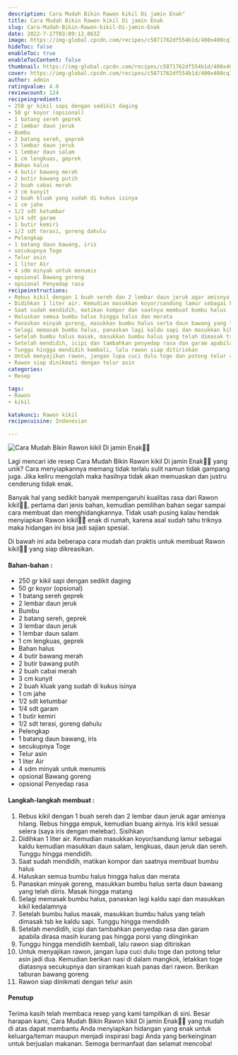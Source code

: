 ```yaml
---
description: Cara Mudah Bikin Rawon kikil Di jamin Enak"
title: Cara Mudah Bikin Rawon kikil Di jamin Enak
slug: Cara-Mudah-Bikin-Rawon-kikil-Di-jamin-Enak
date: 2022-7-17T03:09:12.063Z
image: https://img-global.cpcdn.com/recipes/c5871762df554b1d/400x400cq70/photo.jpg
hideToc: false
enableToc: true
enableTocContent: false
thumbnail: https://img-global.cpcdn.com/recipes/c5871762df554b1d/400x400cq70/photo.jpg
cover: https://img-global.cpcdn.com/recipes/c5871762df554b1d/400x400cq70/photo.jpg
author: admin
ratingvalue: 4.8
reviewcount: 124
recipeingredient:
- 250 gr kikil sapi dengan sedikit daging
- 50 gr koyor (opsional)
- 1 batang sereh geprek
- 2 lembar daun jeruk
- Bumbu
- 2 batang sereh, geprek
- 3 lembar daun jeruk
- 1 lembar daun salam
- 1 cm lengkuas, geprek
- Bahan halus
- 4 butir bawang merah
- 2 butir bawang putih
- 2 buah cabai merah
- 3 cm kunyit
- 2 buah kluak yang sudah di kukus isinya
- 1 cm jahe
- 1/2 sdt ketumbar
- 1/4 sdt garam
- 1 butir kemiri
- 1/2 sdt terasi, goreng dahulu
- Pelengkap
- 1 batang daun bawang, iris
- secukupnya Toge
- Telur asin
- 1 liter Air
- 4 sdm minyak untuk menumis
- opsional Bawang goreng
- opsional Penyedap rasa
recipeinstructions:
- Rebus kikil dengan 1 buah sereh dan 2 lembar daun jeruk agar amisnya hilang. Rebus hingga empuk, kemudian buang airnya. Iris kikil sesuai selera (saya iris dengan melebar). Sisihkan
- Didihkan 1 liter air. Kemudian masukkan koyor/sandung lamur sebagai kaldu kemudian masukkan daun salam, lengkuas, daun jeruk dan sereh. Tunggu hingga mendidih.
- Saat sudah mendidih, matikan kompor dan saatnya membuat bumbu halus
- Haluskan semua bumbu halus hingga halus dan merata
- Panaskan minyak goreng, masukkan bumbu halus serta daun bawang yang telah diiris. Masak hingga matang
- Selagi memasak bumbu halus, panaskan lagi kaldu sapi dan masukkan kikil kedalamnya
- Setelah bumbu halus masak, masukkan bumbu halus yang telah dimasak tsb ke kaldu sapi. Tunggu hingga mendidih
- Setelah mendidih, icipi dan tambahkan penyedap rasa dan garam apabila dirasa masih kurang pas hingga porsi yang diinginkan
- Tunggu hingga mendidih kembali, lalu rawon siap ditiriskan
- Untuk menyajikan rawon, jangan lupa cuci dulu toge dan potong telur asin jadi dua. Kemudian berikan nasi di dalam mangkok, letakkan toge diatasnya secukupnya dan siramkan kuah panas dari rawon. Berikan taburan bawang goreng
- Rawon siap dinikmati dengan telur asin
categories:
- Resep

tags:
- Rawon
- kikil

katakunci: Rawon kikil
recipecuisine: Indonesian

---
```


![Cara Mudah Bikin Rawon kikil Di jamin Enak👩‍🍳](https://img-global.cpcdn.com/recipes/c5871762df554b1d/400x400cq70/photo.jpg)

Lagi mencari ide resep Cara Mudah Bikin Rawon kikil Di jamin Enak👩‍🍳 yang unik? Cara menyiapkannya memang tidak terlalu sulit namun tidak gampang juga. Jika keliru mengolah maka hasilnya tidak akan memuaskan dan justru cenderung tidak enak.

Banyak hal yang sedikit banyak mempengaruhi kualitas rasa dari Rawon kikil👩‍🍳, pertama dari jenis bahan, kemudian pemilihan bahan segar sampai cara membuat dan menghidangkannya. Tidak usah pusing kalau hendak menyiapkan Rawon kikil👩‍🍳 enak di rumah, karena asal sudah tahu triknya maka hidangan ini bisa jadi sajian spesial.

Di bawah ini ada beberapa cara mudah dan praktis untuk membuat Rawon kikil👩‍🍳 yang siap dikreasikan.

<!--inarticleads1-->

#### Bahan-bahan :

- 250 gr kikil sapi dengan sedikit daging
- 50 gr koyor (opsional)
- 1 batang sereh geprek
- 2 lembar daun jeruk
- Bumbu
- 2 batang sereh, geprek
- 3 lembar daun jeruk
- 1 lembar daun salam
- 1 cm lengkuas, geprek
- Bahan halus
- 4 butir bawang merah
- 2 butir bawang putih
- 2 buah cabai merah
- 3 cm kunyit
- 2 buah kluak yang sudah di kukus isinya
- 1 cm jahe
- 1/2 sdt ketumbar
- 1/4 sdt garam
- 1 butir kemiri
- 1/2 sdt terasi, goreng dahulu
- Pelengkap
- 1 batang daun bawang, iris
- secukupnya Toge
- Telur asin
- 1 liter Air
- 4 sdm minyak untuk menumis
- opsional Bawang goreng
- opsional Penyedap rasa

<!--inarticleads2-->

#### Langkah-langkah membuat :

1. Rebus kikil dengan 1 buah sereh dan 2 lembar daun jeruk agar amisnya hilang. Rebus hingga empuk, kemudian buang airnya. Iris kikil sesuai selera (saya iris dengan melebar). Sisihkan
1. Didihkan 1 liter air. Kemudian masukkan koyor/sandung lamur sebagai kaldu kemudian masukkan daun salam, lengkuas, daun jeruk dan sereh. Tunggu hingga mendidih.
1. Saat sudah mendidih, matikan kompor dan saatnya membuat bumbu halus
1. Haluskan semua bumbu halus hingga halus dan merata
1. Panaskan minyak goreng, masukkan bumbu halus serta daun bawang yang telah diiris. Masak hingga matang
1. Selagi memasak bumbu halus, panaskan lagi kaldu sapi dan masukkan kikil kedalamnya
1. Setelah bumbu halus masak, masukkan bumbu halus yang telah dimasak tsb ke kaldu sapi. Tunggu hingga mendidih
1. Setelah mendidih, icipi dan tambahkan penyedap rasa dan garam apabila dirasa masih kurang pas hingga porsi yang diinginkan
1. Tunggu hingga mendidih kembali, lalu rawon siap ditiriskan
1. Untuk menyajikan rawon, jangan lupa cuci dulu toge dan potong telur asin jadi dua. Kemudian berikan nasi di dalam mangkok, letakkan toge diatasnya secukupnya dan siramkan kuah panas dari rawon. Berikan taburan bawang goreng
1. Rawon siap dinikmati dengan telur asin

#### Penutup

Terima kasih telah membaca resep yang kami tampilkan di sini. Besar harapan kami, Cara Mudah Bikin Rawon kikil Di jamin Enak👩‍🍳 yang mudah di atas dapat membantu Anda menyiapkan hidangan yang enak untuk keluarga/teman maupun menjadi inspirasi bagi Anda yang berkeinginan untuk berjualan makanan. Semoga bermanfaat dan selamat mencoba!